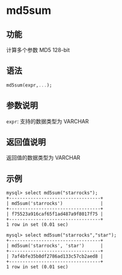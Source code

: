 # md5sum

## 功能

计算多个参数 MD5 128-bit

## 语法

```Haskell
md5sum(expr,...);
```

## 参数说明

`expr`: 支持的数据类型为 VARCHAR

## 返回值说明

返回值的数据类型为 VARCHAR

## 示例

```Plain Text
mysql> select md5sum("starrocks");
+----------------------------------+
| md5sum('starrocks')              |
+----------------------------------+
| f75523a916caf65f1ad487a9f8017f75 |
+----------------------------------+
1 row in set (0.01 sec)

mysql> select md5sum("starrocks","star");
+----------------------------------+
| md5sum('starrocks', 'star')      |
+----------------------------------+
| 7af4bfe35b8df2786ad133c57cb2aed8 |
+----------------------------------+
1 row in set (0.01 sec)
```
